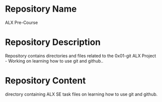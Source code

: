 <h1>Repository Name</h1>
ALX Pre-Course

<h1>Repository Description</h1>
Repository contains directories and files related to the 0x01-git ALX Project - Working on learning how to use git and github..

<h1>Repository Content</h1>
directory containing ALX SE task files on learning how to use git and github.
